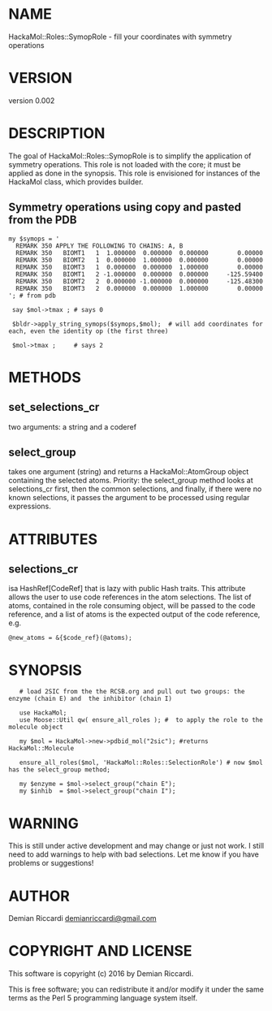 # NAME

HackaMol::Roles::SymopRole - fill your coordinates with symmetry operations

# VERSION

version 0.002

# DESCRIPTION

The goal of HackaMol::Roles::SymopRole is to simplify the application of 
symmetry operations.  This role is not loaded with the core; it 
must be applied as done in the synopsis.  This role is envisioned for 
instances of the HackaMol class, which provides builder. 

## Symmetry operations using copy and pasted from the PDB 

    my $symops = '
      REMARK 350 APPLY THE FOLLOWING TO CHAINS: A, B                                  
      REMARK 350   BIOMT1   1  1.000000  0.000000  0.000000        0.00000            
      REMARK 350   BIOMT2   1  0.000000  1.000000  0.000000        0.00000            
      REMARK 350   BIOMT3   1  0.000000  0.000000  1.000000        0.00000            
      REMARK 350   BIOMT1   2 -1.000000  0.000000  0.000000     -125.59400            
      REMARK 350   BIOMT2   2  0.000000 -1.000000  0.000000     -125.48300            
      REMARK 350   BIOMT3   2  0.000000  0.000000  1.000000        0.00000    
    '; # from pdb

     say $mol->tmax ; # says 0

     $bldr->apply_string_symops($symops,$mol);  # will add coordinates for each, even the identity op (the first three)

     $mol->tmax ;     # says 2
    

# METHODS

## set\_selections\_cr

two arguments: a string and a coderef

## select\_group

takes one argument (string) and returns a HackaMol::AtomGroup object containing the selected atoms. Priority: the select\_group method looks at 
selections\_cr first, then the common selections, and finally, if there were no known selections, it passes the argument to be processed
using regular expressions.

# ATTRIBUTES

## selections\_cr

isa HashRef\[CodeRef\] that is lazy with public Hash traits.  This attribute allows the user to use code references in the atom selections.
The list of atoms, contained in the role consuming object, will be passed to the code reference, and a list of atoms is the expected output
of the code reference, e.g.

    @new_atoms = &{$code_ref}(@atoms);

# SYNOPSIS 

       # load 2SIC from the the RCSB.org and pull out two groups: the enzyme (chain E) and  the inhibitor (chain I) 

       use HackaMol;
       use Moose::Util qw( ensure_all_roles ); #  to apply the role to the molecule object

       my $mol = HackaMol->new->pdbid_mol("2sic"); #returns HackaMol::Molecule

       ensure_all_roles($mol, 'HackaMol::Roles::SelectionRole') # now $mol has the select_group method;

       my $enzyme = $mol->select_group("chain E");
       my $inhib  = $mol->select_group("chain I");

# WARNING 

This is still under active development and may change or just not work.  I still need to add warnings to help with bad 
selections.  Let me know if you have problems or suggestions!

# AUTHOR

Demian Riccardi <demianriccardi@gmail.com>

# COPYRIGHT AND LICENSE

This software is copyright (c) 2016 by Demian Riccardi.

This is free software; you can redistribute it and/or modify it under
the same terms as the Perl 5 programming language system itself.
